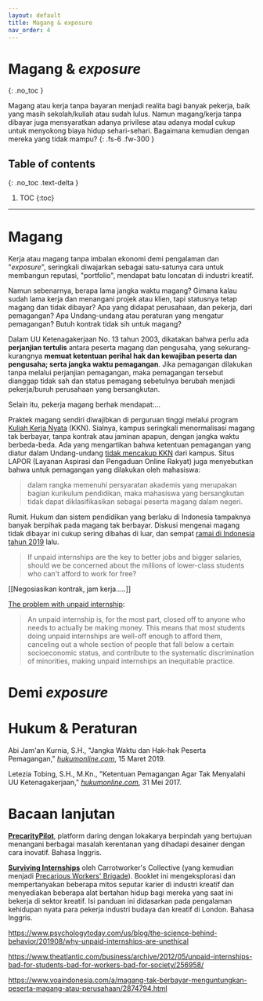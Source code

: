 ```yaml
---
layout: default
title: Magang & exposure
nav_order: 4
---
```


# Magang &amp; _exposure_
{: .no_toc }

Magang atau kerja tanpa bayaran menjadi realita bagi banyak pekerja, baik yang masih sekolah/kuliah atau sudah lulus. Namun magang/kerja tanpa dibayar juga mensyaratkan adanya privilese atau adanya modal cukup untuk menyokong biaya hidup sehari-sehari. Bagaimana kemudian dengan mereka yang tidak mampu?
{: .fs-6 .fw-300 }

## Table of contents
{: .no_toc .text-delta }

1. TOC
{:toc}

---

# Magang

Kerja atau magang tanpa imbalan ekonomi demi pengalaman dan "_exposure_", seringkali diwajarkan sebagai satu-satunya cara untuk membangun reputasi, "portfolio", mendapat batu loncatan di industri kreatif.

Namun sebenarnya, berapa lama jangka waktu magang? Gimana kalau sudah lama kerja dan menangani projek atau klien, tapi statusnya tetap magang dan tidak dibayar? Apa yang didapat perusahaan, dan pekerja, dari pemagangan? Apa Undang-undang atau peraturan yang mengatur pemagangan? Butuh kontrak tidak sih untuk magang?

Dalam UU Ketenagakerjaan No. 13 tahun 2003, dikatakan bahwa perlu ada **perjanjian tertulis** antara peserta magang dan pengusaha, yang sekurang-kurangnya **memuat ketentuan perihal hak dan kewajiban peserta dan pengusaha; serta jangka waktu pemagangan**. Jika pemagangan dilakukan tanpa melalui perjanjian pemagangan, maka pemagangan tersebut dianggap tidak sah dan status pemagang sebetulnya berubah menjadi pekerja/buruh perusahaan yang bersangkutan.

Selain itu, pekerja magang berhak mendapat:...

Praktek magang sendiri diwajibkan di perguruan tinggi melalui program [Kuliah Kerja Nyata](https://id.wikipedia.org/wiki/Kuliah_Kerja_Nyata) (KKN). Sialnya, kampus seringkali menormalisasi magang tak berbayar, tanpa kontrak atau jaminan apapun, dengan jangka waktu berbeda-beda. Ada yang mengartikan bahwa ketentuan pemagangan yang diatur dalam Undang-undang [tidak mencakup KKN](https://www.hukumonline.com/klinik/detail/ulasan/lt4c6cb635d9527/ketentuan-pemagangan-agar-tak-menyalahi-uu-ketenagakerjaan) dari kampus. Situs LAPOR (Layanan Aspirasi dan Pengaduan Online Rakyat) juga menyebutkan bahwa untuk pemagangan yang dilakukan oleh mahasiswa:

> dalam rangka memenuhi persyaratan akademis yang merupakan bagian kurikulum pendidikan, maka mahasiswa yang bersangkutan tidak dapat diklasifikasikan sebagai peserta magang dalam negeri.

Rumit. Hukum dan sistem pendidikan yang berlaku di Indonesia tampaknya banyak berpihak pada magang tak berbayar. Diskusi mengenai magang tidak dibayar ini cukup sering dibahas di luar, dan sempat [ramai di Indonesia tahun 2019](https://mojok.co/apk/ulasan/pojokan/jadi-anak-magang-dan-nggak-dibayar/) lalu.

> If unpaid internships are the key to better jobs and bigger salaries, should we be concerned about the millions of lower-class students who can't afford to work for free?

[[Negosiasikan kontrak, jam kerja.....]]

[The problem with unpaid internship](http://www.newschoolfreepress.com/2019/10/23/the-problem-with-unpaid-internships/):

> An unpaid internship is, for the most part, closed off to anyone who needs to actually be making money. This means that most students doing unpaid internships are well-off enough to afford them, canceling out a whole section of people that fall below a certain socioeconomic status, and contribute to the systematic discrimination of minorities, making unpaid internships an inequitable practice.

# Demi _exposure_



# Hukum & Peraturan

Abi Jam'an Kurnia, S.H., "Jangka Waktu dan Hak-hak Peserta Pemagangan," [_hukumonline.com_](https://www.hukumonline.com/klinik/detail/ulasan/lt50c9bc71e2237/magang/#_ftn6), 15 Maret 2019.

Letezia Tobing, S.H., M.Kn., "Ketentuan Pemagangan Agar Tak Menyalahi UU Ketenagakerjaan," [_hukumonline.com_](https://www.hukumonline.com/klinik/detail/ulasan/lt4c6cb635d9527/ketentuan-pemagangan-agar-tak-menyalahi-uu-ketenagakerjaan), 31 Mei 2017.

# Bacaan lanjutan

**[PrecarityPilot](https://precaritypilot.net/)**, platform daring dengan lokakarya berpindah yang bertujuan menangani berbagai masalah kerentanan yang dihadapi desainer dengan cara inovatif. Bahasa Inggris.

**[Surviving Internships](https://carrotworkers.wordpress.com/counter-internship-guide/)** oleh Carrotworker's Collective (yang kemudian menjadi [Precarious Workers' Brigade](https://precariousworkersbrigade.tumblr.com)). Booklet ini mengeksplorasi dan mempertanyakan beberapa mitos seputar karier di industri kreatif dan menyediakan beberapa alat bertahan hidup bagi mereka yang saat ini bekerja di sektor kreatif. Isi panduan ini didasarkan pada pengalaman kehidupan nyata para pekerja industri budaya dan kreatif di London. Bahasa Inggris.

https://www.psychologytoday.com/us/blog/the-science-behind-behavior/201908/why-unpaid-internships-are-unethical

https://www.theatlantic.com/business/archive/2012/05/unpaid-internships-bad-for-students-bad-for-workers-bad-for-society/256958/

https://www.voaindonesia.com/a/magang-tak-berbayar-menguntungkan-peserta-magang-atau-perusahaan/2874794.html
